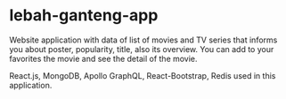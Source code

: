 # lebah-ganteng-app

Website application with data of list of movies and TV series that informs you about poster, popularity, title, also its overview. You can add to your favorites the movie and see the detail of the movie.

React.js, MongoDB, Apollo GraphQL, React-Bootstrap, Redis used in this application.
